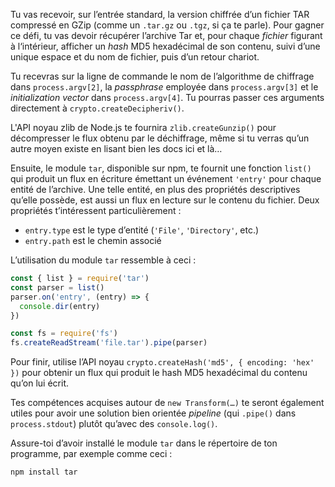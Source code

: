 Tu vas recevoir, sur l’entrée standard, la version chiffrée d’un fichier
TAR compressé en GZip (comme un `.tar.gz` ou `.tgz`, si ça te parle). Pour
gagner ce défi, tu vas devoir récupérer l’archive Tar et, pour chaque
_fichier_ figurant à l‘intérieur, afficher un _hash_ MD5 hexadécimal de son
contenu, suivi d’une unique espace et du nom de fichier, puis d’un retour
chariot.

Tu recevras sur la ligne de commande le nom de l’algorithme de chiffrage
dans `process.argv[2]`, la _passphrase_ employée dans `process.argv[3]`
et le _initialization vector_ dans `process.argv[4]`.
Tu pourras passer ces arguments directement à `crypto.createDecipheriv()`.

L'API noyau zlib de Node.js te fournira `zlib.createGunzip()` pour décompresser
le flux obtenu par le déchiffrage, même si tu verras qu’un autre moyen existe en
lisant bien les docs ici et là…

Ensuite, le module `tar`, disponible sur npm, te fournit une fonction
`list()` qui produit un flux en écriture émettant un événement `'entry'` pour
chaque entité de l’archive. Une telle entité, en plus des propriétés
descriptives qu’elle possède, est aussi un flux en lecture sur le contenu
du fichier. Deux propriétés t’intéressent particulièrement :

- `entry.type` est le type d’entité (`'File'`, `'Directory'`, etc.)
- `entry.path` est le chemin associé

L’utilisation du module `tar` ressemble à ceci :

```js
const { list } = require('tar')
const parser = list()
parser.on('entry', (entry) => {
  console.dir(entry)
})

const fs = require('fs')
fs.createReadStream('file.tar').pipe(parser)
```

Pour finir, utilise l’API noyau `crypto.createHash('md5', { encoding: 'hex' })`
pour obtenir un flux qui produit le hash MD5 hexadécimal du contenu qu’on lui
écrit.

Tes compétences acquises autour de `new Transform(…)` te seront également utiles
pour avoir une solution bien orientée _pipeline_ (qui `.pipe()` dans `process.stdout`) plutôt qu’avec des `console.log()`.

Assure-toi d’avoir installé le module `tar` dans le répertoire
de ton programme, par exemple comme ceci :

    npm install tar
